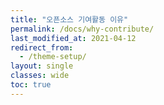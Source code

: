 ```yaml
---
title: "오픈소스 기여활동 이유"
permalink: /docs/why-contribute/
last_modified_at: 2021-04-12
redirect_from:
  - /theme-setup/
layout: single
classes: wide
toc: true
---
```

